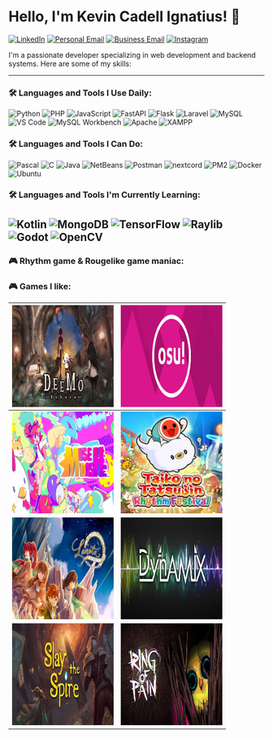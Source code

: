# Hello, I'm Kevin Cadell Ignatius! 👋
[![LinkedIn](https://img.shields.io/badge/LinkedIn-0A66C2?style=for-the-badge&logo=linkedin&logoColor=white)](https://www.linkedin.com/in/kevin-ignatius-b531a1113)
[![Personal Email](https://img.shields.io/badge/Personal%20Email-D14836?style=for-the-badge&logo=gmail&logoColor=white)](mailto:kignatius80@gmail.com)
[![Business Email](https://img.shields.io/badge/Business%20Email-0078D4?style=for-the-badge&logo=gmail&logoColor=white)](mailto:kevincatius@gmail.com)
[![Instagram](https://img.shields.io/badge/Instagram-E4405F?style=for-the-badge&logo=instagram&logoColor=white)](https://www.instagram.com/kevincatius)

I'm a passionate developer specializing in web development and backend systems. Here are some of my skills:

---

### 🛠️ Languages and Tools I Use Daily:
![Python](https://img.shields.io/badge/Python-3776AB?style=for-the-badge&logo=python&logoColor=white)
![PHP](https://img.shields.io/badge/PHP-777BB4?style=for-the-badge&logo=php&logoColor=white)
![JavaScript](https://img.shields.io/badge/JavaScript-F7DF1E?style=for-the-badge&logo=javascript&logoColor=black)
![FastAPI](https://img.shields.io/badge/FastAPI-Python-3776AB?style=for-the-badge&logo=python&logoColor=white)
![Flask](https://img.shields.io/badge/Flask-Python-3776AB?style=for-the-badge&logo=python&logoColor=white)
![Laravel](https://img.shields.io/badge/Laravel-PHP-777BB4?style=for-the-badge&logo=php&logoColor=white)
![MySQL](https://img.shields.io/badge/MySQL-4479A1?style=for-the-badge&logo=mysql&logoColor=white)
![VS Code](https://img.shields.io/badge/VS%20Code-007ACC?style=for-the-badge&logo=visualstudiocode&logoColor=white)
![MySQL Workbench](https://img.shields.io/badge/MySQL%20Workbench-4479A1?style=for-the-badge&logo=mysql&logoColor=white)
![Apache](https://img.shields.io/badge/Apache-D22128?style=for-the-badge&logo=apache&logoColor=white)
![XAMPP](https://img.shields.io/badge/XAMPP-FD5C5C?style=for-the-badge&logo=xampp&logoColor=white)



### 🛠️ Languages and Tools I Can Do:
![Pascal](https://img.shields.io/badge/Pascal-0075B8?style=for-the-badge&logo=pascal&logoColor=white)
![C](https://img.shields.io/badge/C-00599C?style=for-the-badge&logo=c&logoColor=white)
![Java](https://img.shields.io/badge/Java-007396?style=for-the-badge&logo=java&logoColor=white)
![NetBeans](https://img.shields.io/badge/NetBeans-3A6B2F?style=for-the-badge&logo=apache-netbeans&logoColor=white)
![Postman](https://img.shields.io/badge/Postman-FF6C37?style=for-the-badge&logo=postman&logoColor=white)
![nextcord](https://img.shields.io/badge/nextcord-Python-3776AB?style=for-the-badge&logo=python&logoColor=white)
![PM2](https://img.shields.io/badge/PM2-339933?style=for-the-badge&logo=pm2&logoColor=white)
![Docker](https://img.shields.io/badge/Docker-2496ED?style=for-the-badge&logo=docker&logoColor=white)
![Ubuntu](https://img.shields.io/badge/Ubuntu-E95420?style=for-the-badge&logo=ubuntu&logoColor=white)

### 🛠️ Languages and Tools I'm Currently Learning:
![Kotlin](https://img.shields.io/badge/Kotlin-0095D5?style=for-the-badge&logo=kotlin&logoColor=white)
![MongoDB](https://img.shields.io/badge/MongoDB-47A248?style=for-the-badge&logo=mongodb&logoColor=white)
![TensorFlow](https://img.shields.io/badge/TensorFlow-Python-3776AB?style=for-the-badge&logo=tensorflow&logoColor=white)
![Raylib](https://img.shields.io/badge/Raylib-Python-3776AB?style=for-the-badge&logo=python&logoColor=white)
![Godot](https://img.shields.io/badge/Godot-358CFF?style=for-the-badge&logo=godot&logoColor=white)
![OpenCV](https://img.shields.io/badge/OpenCV-5C3EE8?style=for-the-badge&logo=opencv&logoColor=white)
---

### 🎮 Rhythm game & Rougelike game maniac:

### 🎮 Games I like:

| <img src="https://raw.githubusercontent.com/ZetsubouCode/ZetsubouCode/main/deemo.jpg" width="200" height="200"> | <img src="https://raw.githubusercontent.com/ZetsubouCode/ZetsubouCode/main/osu.png" width="200" height="200"> |
|:---------------------------------------------------------------------------------------------------------------:|:--------------------------------------------------------------------------------------------------------------:|
| <img src="https://raw.githubusercontent.com/ZetsubouCode/ZetsubouCode/main/muse_dash.webp" width="200" height="200"> | <img src="https://raw.githubusercontent.com/ZetsubouCode/ZetsubouCode/main/taiko.jpg" width="200" height="200"> |
| <img src="https://raw.githubusercontent.com/ZetsubouCode/ZetsubouCode/main/lanota.jpg" width="200" height="200"> | <img src="https://raw.githubusercontent.com/ZetsubouCode/ZetsubouCode/main/dynamix.jpg" width="200" height="200"> |
| <img src="https://raw.githubusercontent.com/ZetsubouCode/ZetsubouCode/main/slay_the_spire.jpg" width="200" height="200"> | <img src="https://raw.githubusercontent.com/ZetsubouCode/ZetsubouCode/main/ring_of_pain.jpg" width="200" height="200"> |


